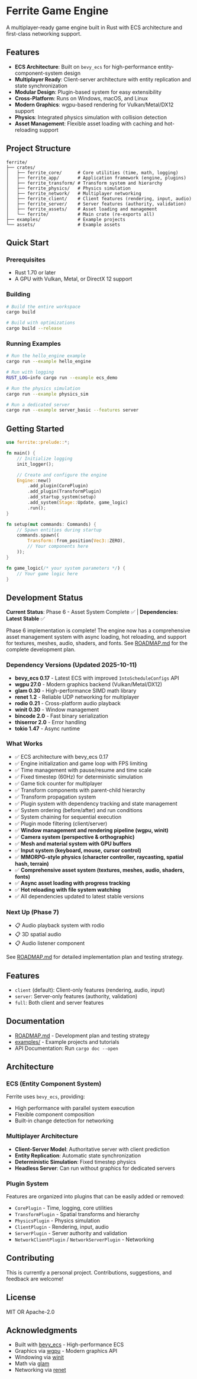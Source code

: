 # Ferrite Game Engine

A multiplayer-ready game engine built in Rust with ECS architecture and first-class networking support.

## Features

- **ECS Architecture**: Built on `bevy_ecs` for high-performance entity-component-system design
- **Multiplayer Ready**: Client-server architecture with entity replication and state synchronization
- **Modular Design**: Plugin-based system for easy extensibility
- **Cross-Platform**: Runs on Windows, macOS, and Linux
- **Modern Graphics**: wgpu-based rendering for Vulkan/Metal/DX12 support
- **Physics**: Integrated physics simulation with collision detection
- **Asset Management**: Flexible asset loading with caching and hot-reloading support

## Project Structure

```
ferrite/
├── crates/
│   ├── ferrite_core/      # Core utilities (time, math, logging)
│   ├── ferrite_app/       # Application framework (engine, plugins)
│   ├── ferrite_transform/ # Transform system and hierarchy
│   ├── ferrite_physics/   # Physics simulation
│   ├── ferrite_network/   # Multiplayer networking
│   ├── ferrite_client/    # Client features (rendering, input, audio)
│   ├── ferrite_server/    # Server features (authority, validation)
│   ├── ferrite_assets/    # Asset loading and management
│   └── ferrite/           # Main crate (re-exports all)
├── examples/              # Example projects
└── assets/                # Example assets
```

## Quick Start

### Prerequisites

- Rust 1.70 or later
- A GPU with Vulkan, Metal, or DirectX 12 support

### Building

```bash
# Build the entire workspace
cargo build

# Build with optimizations
cargo build --release
```

### Running Examples

```bash
# Run the hello_engine example
cargo run --example hello_engine

# Run with logging
RUST_LOG=info cargo run --example ecs_demo

# Run the physics simulation
cargo run --example physics_sim

# Run a dedicated server
cargo run --example server_basic --features server
```

## Getting Started

```rust
use ferrite::prelude::*;

fn main() {
    // Initialize logging
    init_logger();

    // Create and configure the engine
    Engine::new()
        .add_plugin(CorePlugin)
        .add_plugin(TransformPlugin)
        .add_startup_system(setup)
        .add_system(Stage::Update, game_logic)
        .run();
}

fn setup(mut commands: Commands) {
    // Spawn entities during startup
    commands.spawn((
        Transform::from_position(Vec3::ZERO),
        // Your components here
    ));
}

fn game_logic(/* your system parameters */) {
    // Your game logic here
}
```

## Development Status

**Current Status**: Phase 6 - Asset System Complete ✅ | **Dependencies: Latest Stable** ✅

Phase 6 implementation is complete! The engine now has a comprehensive asset management system with async loading, hot reloading, and support for textures, meshes, audio, shaders, and fonts. See [ROADMAP.md](ROADMAP.md) for the complete development plan.

### Dependency Versions (Updated 2025-10-11)
- **bevy_ecs 0.17** - Latest ECS with improved `IntoScheduleConfigs` API
- **wgpu 27.0** - Modern graphics backend (Vulkan/Metal/DX12)
- **glam 0.30** - High-performance SIMD math library
- **renet 1.2** - Reliable UDP networking for multiplayer
- **rodio 0.21** - Cross-platform audio playback
- **winit 0.30** - Window management
- **bincode 2.0** - Fast binary serialization
- **thiserror 2.0** - Error handling
- **tokio 1.47** - Async runtime

### What Works
- ✅ ECS architecture with bevy_ecs 0.17
- ✅ Engine initialization and game loop with FPS limiting
- ✅ Time management with pause/resume and time scale
- ✅ Fixed timestep (60Hz) for deterministic simulation
- ✅ Game tick counter for multiplayer
- ✅ Transform components with parent-child hierarchy
- ✅ Transform propagation system
- ✅ Plugin system with dependency tracking and state management
- ✅ System ordering (before/after) and run conditions
- ✅ System chaining for sequential execution
- ✅ Plugin mode filtering (client/server)
- ✅ **Window management and rendering pipeline (wgpu, winit)**
- ✅ **Camera system (perspective & orthographic)**
- ✅ **Mesh and material system with GPU buffers**
- ✅ **Input system (keyboard, mouse, cursor control)**
- ✅ **MMORPG-style physics (character controller, raycasting, spatial hash, terrain)**
- ✅ **Comprehensive asset system (textures, meshes, audio, shaders, fonts)**
- ✅ **Async asset loading with progress tracking**
- ✅ **Hot reloading with file system watching**
- ✅ All dependencies updated to latest stable versions

### Next Up (Phase 7)
- 📋 Audio playback system with rodio
- 📋 3D spatial audio
- 📋 Audio listener component

See [ROADMAP.md](ROADMAP.md) for detailed implementation plan and testing strategy.

## Features

- `client` (default): Client-only features (rendering, audio, input)
- `server`: Server-only features (authority, validation)
- `full`: Both client and server features

## Documentation

- [ROADMAP.md](ROADMAP.md) - Development plan and testing strategy
- [examples/](examples/) - Example projects and tutorials
- API Documentation: Run `cargo doc --open`

## Architecture

### ECS (Entity Component System)
Ferrite uses `bevy_ecs`, providing:
- High performance with parallel system execution
- Flexible component composition
- Built-in change detection for networking

### Multiplayer Architecture
- **Client-Server Model**: Authoritative server with client prediction
- **Entity Replication**: Automatic state synchronization
- **Deterministic Simulation**: Fixed timestep physics
- **Headless Server**: Can run without graphics for dedicated servers

### Plugin System
Features are organized into plugins that can be easily added or removed:
- `CorePlugin` - Time, logging, core utilities
- `TransformPlugin` - Spatial transforms and hierarchy
- `PhysicsPlugin` - Physics simulation
- `ClientPlugin` - Rendering, input, audio
- `ServerPlugin` - Server authority and validation
- `NetworkClientPlugin` / `NetworkServerPlugin` - Networking

## Contributing

This is currently a personal project. Contributions, suggestions, and feedback are welcome!

## License

MIT OR Apache-2.0

## Acknowledgments

- Built with [bevy_ecs](https://github.com/bevyengine/bevy) - High-performance ECS
- Graphics via [wgpu](https://wgpu.rs/) - Modern graphics API
- Windowing via [winit](https://github.com/rust-windowing/winit)
- Math via [glam](https://github.com/bitshifter/glam-rs)
- Networking via [renet](https://github.com/lucaspoffo/renet)
